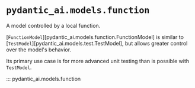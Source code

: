 # `pydantic_ai.models.function`

A model controlled by a local function.

[`FunctionModel`][pydantic_ai.models.function.FunctionModel] is similar to [`TestModel`][pydantic_ai.models.test.TestModel],
but allows greater control over the model's behavior.

Its primary use case is for more advanced unit testing than is possible with `TestModel`.

::: pydantic_ai.models.function
